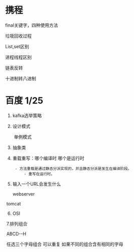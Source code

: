 # 携程

final关键字，四种使用方法

垃圾回收过程

List,set区别

进程线程区别

链表反转

十进制转八进制

# 百度 1/25

1. kafka选举策略

2. 设计模式

   ​	单例模式

3. 抽象类

4. 重载重写：哪个编译时 哪个是运行时

   		- 方法重载是通过静态分派实现的，并且静态分派是发生在编译阶段。
      		- 重写在运行时。

5. 输入一个URL会发生什么

   webserver

​	tomcat

6. OSI

​	7.排列组合

​		ABCD--H

​	任选三个字母组合 可以重复 如果不同的组合含有相同的字母 